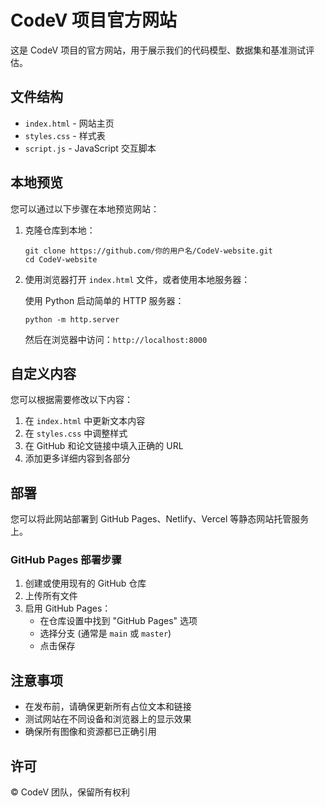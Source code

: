 # CodeV 项目官方网站

这是 CodeV 项目的官方网站，用于展示我们的代码模型、数据集和基准测试评估。

## 文件结构

- `index.html` - 网站主页
- `styles.css` - 样式表
- `script.js` - JavaScript 交互脚本

## 本地预览

您可以通过以下步骤在本地预览网站：

1. 克隆仓库到本地：
   ```
   git clone https://github.com/你的用户名/CodeV-website.git
   cd CodeV-website
   ```

2. 使用浏览器打开 `index.html` 文件，或者使用本地服务器：
   
   使用 Python 启动简单的 HTTP 服务器：
   ```
   python -m http.server
   ```
   
   然后在浏览器中访问：`http://localhost:8000`

## 自定义内容

您可以根据需要修改以下内容：

1. 在 `index.html` 中更新文本内容
2. 在 `styles.css` 中调整样式
3. 在 GitHub 和论文链接中填入正确的 URL
4. 添加更多详细内容到各部分

## 部署

您可以将此网站部署到 GitHub Pages、Netlify、Vercel 等静态网站托管服务上。

### GitHub Pages 部署步骤

1. 创建或使用现有的 GitHub 仓库
2. 上传所有文件
3. 启用 GitHub Pages：
   - 在仓库设置中找到 "GitHub Pages" 选项
   - 选择分支 (通常是 `main` 或 `master`)
   - 点击保存

## 注意事项

- 在发布前，请确保更新所有占位文本和链接
- 测试网站在不同设备和浏览器上的显示效果
- 确保所有图像和资源都已正确引用

## 许可

© CodeV 团队，保留所有权利 